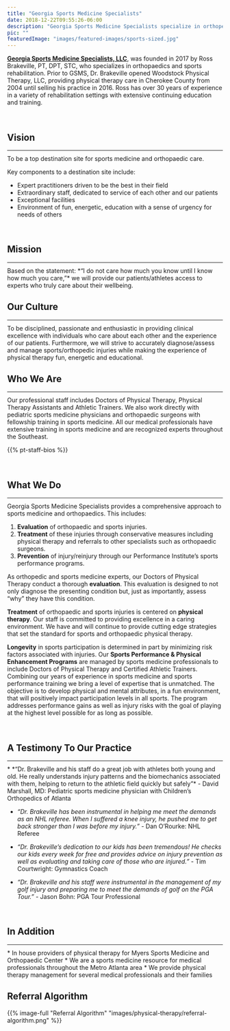 ```yaml
---
title: "Georgia Sports Medicine Specialists"
date: 2018-12-22T09:55:26-06:00
description: "Georgia Sports Medicine Specialists specialize in orthopedic and sports medicine rehabilitation for athletes of all caliber, providing in-house physical therapy"
pic: ""
featuredImage: "images/featured-images/sports-sized.jpg"
---
```


[**Georgia Sports Medicine Specialists, LLC**](https://www.georgiasportsmedicinespecialists.com/), was founded in 2017 by Ross Brakeville, PT, DPT, STC, who specializes in orthopaedics and sports rehabilitation. Prior to GSMS, Dr. Brakeville opened Woodstock Physical Therapy, LLC, providing physical therapy care in Cherokee County from 2004 until selling his practice in 2016. Ross has over 30 years of experience in a variety of rehabilitation settings with extensive continuing education and training.

<br>

## Vision
<hr style="margin-bottom:10px;">
To be a top destination site for sports medicine and orthopaedic care. 

Key components to a destination site include: 
- Expert practitioners driven to be the best in their field
- Extraordinary staff, dedicated to service of each other and our patients
- Exceptional facilities
- Environment of fun, energetic, education with a sense of urgency for needs of others

<br>

## Mission
<hr style="margin-bottom:10px;">
Based on the statement: *“I do not care how much you know until I know how much you care,”* we will provide our patients/athletes access to experts who truly care about their wellbeing. 

<br>

## Our Culture
<hr style="margin-bottom:10px;">
To be disciplined, passionate and enthusiastic in providing clinical excellence with individuals who care about each other and the experience of our patients.  Furthermore, we will strive to accurately diagnose/assess and manage sports/orthopedic injuries while making the experience of physical therapy fun, energetic and educational.  

<br>

## Who We Are
<hr style="margin-bottom:10px;">
Our professional staff includes Doctors of Physical Therapy, Physical Therapy Assistants and Athletic Trainers.  We also work directly with pediatric sports medicine physicians and orthopaedic surgeons with fellowship training in sports medicine.  All our medical professionals have extensive training in sports medicine and are recognized experts throughout the Southeast.

{{% pt-staff-bios %}}

<br>

## What We Do
<hr style="margin-bottom:10px;">
Georgia Sports Medicine Specialists provides a comprehensive approach to sports medicine and orthopaedics.  This includes: 

1. **Evaluation** of orthopaedic and sports injuries. 
2. **Treatment** of these injuries through conservative measures including physical therapy and referrals to other specialists such as orthopaedic surgeons. 
3. **Prevention** of injury/reinjury through our Performance Institute’s sports performance programs.

As orthopedic and sports medicine experts, our Doctors of Physical Therapy conduct a thorough **evaluation**.  This evaluation is designed to not only diagnose the presenting condition but, just as importantly, assess “why” they have this condition.

**Treatment** of orthopaedic and sports injuries is centered on **physical therapy**.  Our staff is committed to providing excellence in a caring environment.  We have and will continue to provide cutting edge strategies that set the standard for sports and orthopaedic physical therapy.

**Longevity** in sports participation is determined in part by minimizing risk factors associated with injuries.  Our **Sports Performance & Physical Enhancement Programs** are managed by sports medicine professionals to include Doctors of Physical Therapy and Certified Athletic Trainers.  Combining our years of experience in sports medicine and sports performance training we bring a level of expertise that is unmatched.  The objective is to develop physical and mental attributes, in a fun environment, that will positively impact participation levels in all sports.  The program addresses performance gains as well as injury risks with the goal of playing at the highest level possible for as long as possible.

<br>

## A Testimony To Our Practice
<hr style="margin-bottom:10px;">
* *“Dr. Brakeville and his staff do a great job with athletes both young and old.  He really understands injury patterns and the biomechanics associated with them, helping to return to the athletic field quickly but safely”* - David Marshall, MD: Pediatric sports medicine physician with Children’s Orthopedics of Atlanta

* *“Dr. Brakeville has been instrumental in helping me meet the demands as an NHL referee.  When I suffered a knee injury, he pushed me to get back stronger than I was before my injury.”* - Dan O’Rourke: NHL Referee

* *“Dr. Brakeville’s dedication to our kids has been tremendous!  He checks our kids every week for free and provides advice on injury prevention as well as evaluating and taking care of those who are injured.”* - Tim Courtwright: Gymnastics Coach

* *“Dr. Brakeville and his staff were instrumental in the management of my golf injury and preparing me to meet the demands of golf on the PGA Tour.”* - Jason Bohn: PGA Tour Professional

<br>

## In Addition
<hr style="margin-bottom:10px;">
* In house providers of physical therapy for Myers Sports Medicine and Orthopaedic Center
* We are a sports medicine resource for medical professionals throughout the Metro Atlanta area
* We provide physical therapy management for several medical professionals and their families

<br>

## Referral Algorithm
{{% image-full "Referral Algorithm" "images/physical-therapy/referral-algorithm.png" %}}
